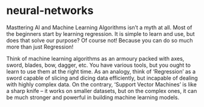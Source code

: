# neural-networks
Masttering AI and Machine Learning Algorithms isn’t a myth at all. Most of the beginners start by learning regression. 
It is simple to learn and use, but does that solve our purpose? Of course not! Because you can do so much more than just Regression!

Think of machine learning algorithms as an armoury packed with axes, sword, blades, bow, dagger, etc. You have various tools, but you ought to learn to use them at the right time.
As an analogy, think of ‘Regression’ as a sword capable of slicing and dicing data efficiently, but incapable of dealing with highly complex data. 
On the contrary, ‘Support Vector Machines’ is like a sharp knife – it works on smaller datasets, but on the complex ones, 
it can be much stronger and powerful in building machine learning models.
